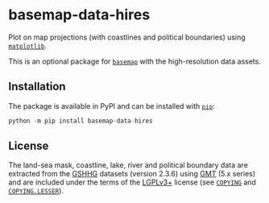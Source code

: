 # basemap-data-hires

Plot on map projections (with coastlines and political boundaries) using
[`matplotlib`].

This is an optional package for [`basemap`] with the high-resolution
data assets.

## Installation

The package is available in PyPI and can be installed with [`pip`]:
```python
python -m pip install basemap-data-hires
```

## License

The land-sea mask, coastline, lake, river and political boundary data
are extracted from the [GSHHG] datasets (version 2.3.6) using [GMT]
(5.x series) and are included under the terms of the [LGPLv3+] license
(see [`COPYING`] and [`COPYING.LESSER`]).


[`matplotlib`]:
https://matplotlib.org/
[`basemap`]:
https://matplotlib.org/basemap/
[`pip`]:
https://pip.pypa.io/

[GSHHG]:
https://www.soest.hawaii.edu/pwessel/gshhg
[GMT]:
https://www.generic-mapping-tools.org/

[LGPLv3+]:
https://spdx.org/licenses/LGPL-3.0-or-later.html
[`COPYING`]:
https://github.com/matplotlib/basemap/blob/v1.3.2/packages/basemap_data_hires/COPYING
[`COPYING.LESSER`]:
https://github.com/matplotlib/basemap/blob/v1.3.2/packages/basemap_data_hires/COPYING.LESSER
